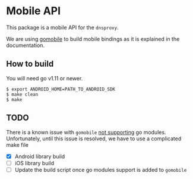 # Mobile API

This package is a mobile API for the `dnsproxy`.

We are using [gomobile](https://github.com/golang/go/wiki/Mobile) to build mobile bindings as it is explained in the documentation.

## How to build

You will need go v1.11 or newer.

```
$ export ANDROID_HOME=PATH_TO_ANDROID_SDK
$ make clean
$ make
```

## TODO

There is a known issue with `gomobile` [not supporting](https://github.com/golang/go/issues/27234) go modules.
Unfortunately, until this issue is resolved, we have to use a complicated make file

* [X] Android library build
* [ ] iOS library build
* [ ] Update the build script once go modules support is added to `gomobile`